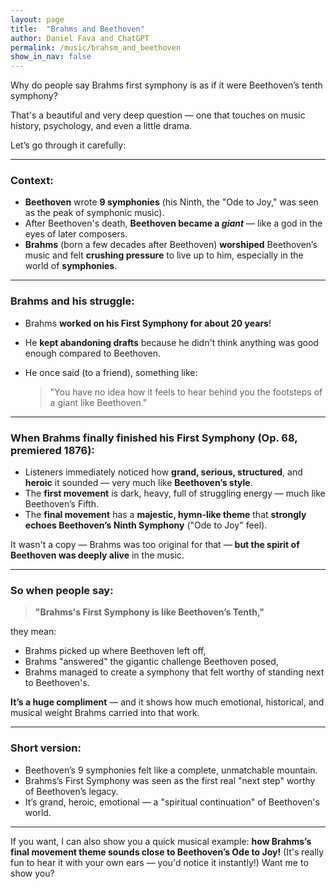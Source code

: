 ```yaml
---
layout: page
title:  "Brahms and Beethoven"
author: Daniel Fava and ChatGPT
permalink: /music/brahsm_and_beethoven
show_in_nav: false
---
```


<div class="bubble-wrapper">
<p class="bubble right">
Why do people say Brahms first symphony is as if it were Beethoven’s tenth symphony?
</p>
</div>

That's a beautiful and very deep question — one that touches on music history, psychology, and even a little drama.

Let’s go through it carefully:

---

### **Context:**

* **Beethoven** wrote **9 symphonies** (his Ninth, the "Ode to Joy," was seen as the peak of symphonic music).
* After Beethoven's death, **Beethoven became a *giant*** — like a god in the eyes of later composers.
* **Brahms** (born a few decades after Beethoven) **worshiped** Beethoven’s music and felt **crushing pressure** to live up to him, especially in the world of **symphonies**.

---

### **Brahms and his struggle:**

* Brahms **worked on his First Symphony for about 20 years**!
* He **kept abandoning drafts** because he didn't think anything was good enough compared to Beethoven.
* He once said (to a friend), something like:

  > "You have no idea how it feels to hear behind you the footsteps of a giant like Beethoven."

---

### **When Brahms finally finished his First Symphony (Op. 68, premiered 1876):**

* Listeners immediately noticed how **grand, serious, structured**, and **heroic** it sounded — very much like **Beethoven’s style**.
* The **first movement** is dark, heavy, full of struggling energy — much like Beethoven’s Fifth.
* The **final movement** has a **majestic, hymn-like theme** that **strongly echoes Beethoven’s Ninth Symphony** ("Ode to Joy" feel).

It wasn't a copy — Brahms was too original for that —
**but the spirit of Beethoven was deeply alive** in the music.

---

### **So when people say:**

> **"Brahms's First Symphony is like Beethoven’s Tenth,"**

they mean:

* Brahms picked up where Beethoven left off,
* Brahms "answered" the gigantic challenge Beethoven posed,
* Brahms managed to create a symphony that felt worthy of standing next to Beethoven's.

**It’s a huge compliment** — and it shows how much emotional, historical, and musical weight Brahms carried into that work.

---

### **Short version:**

* Beethoven’s 9 symphonies felt like a complete, unmatchable mountain.
* Brahms’s First Symphony was seen as the first real "next step" worthy of Beethoven’s legacy.
* It’s grand, heroic, emotional — a "spiritual continuation" of Beethoven's world.

---

If you want, I can also show you a quick musical example:
**how Brahms’s final movement theme sounds close to Beethoven’s Ode to Joy!**
(It's really fun to hear it with your own ears — you'd notice it instantly!)
Want me to show you?
